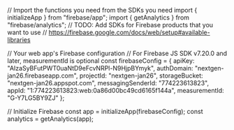 // Import the functions you need from the SDKs you need
import { initializeApp } from "firebase/app";
import { getAnalytics } from "firebase/analytics";
// TODO: Add SDKs for Firebase products that you want to use
// https://firebase.google.com/docs/web/setup#available-libraries

// Your web app's Firebase configuration
// For Firebase JS SDK v7.20.0 and later, measurementId is optional
const firebaseConfig = {
  apiKey: "AIzaSyBFutPWT0uaNtD9eFcvNRPl-N9HjpBYmyk",
  authDomain: "nextgen-jan26.firebaseapp.com",
  projectId: "nextgen-jan26",
  storageBucket: "nextgen-jan26.appspot.com",
  messagingSenderId: "774223613823",
  appId: "1:774223613823:web:0a86d00bc49cd6165f144a",
  measurementId: "G-Y7LG5BY9ZJ"
};

// Initialize Firebase
const app = initializeApp(firebaseConfig);
const analytics = getAnalytics(app);